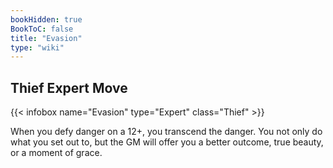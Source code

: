 ```yaml
---
bookHidden: true
BookToC: false
title: "Evasion"
type: "wiki"
---
```

## Thief Expert Move
{{< infobox name="Evasion" type="Expert" class="Thief" >}}

When you defy danger on a 12+, you transcend the danger. You not only do what you set out to, but the GM will offer you a better outcome, true beauty, or a moment of grace.